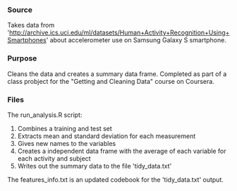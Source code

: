 ### Source
Takes data from 'http://archive.ics.uci.edu/ml/datasets/Human+Activity+Recognition+Using+Smartphones' about accelerometer use on Samsung Galaxy S smartphone. 

### Purpose
Cleans the data and creates a summary data frame. Completed as part of a class probject for the "Getting and Cleaning Data" course on Coursera.

### Files
The run_analysis.R script:
  1. Combines a training and test set
  2. Extracts mean and standard deviation for each measurement
  3. Gives new names to the variables
  4. Creates a independent data frame with the average of each variable for each activity and subject
  5. Writes out the summary data to the file 'tidy_data.txt'


The features_info.txt is an updated codebook for the 'tidy_data.txt' output.
